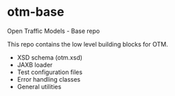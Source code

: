 # otm-base
Open Traffic Models - Base repo

This repo contains the low level building blocks for OTM.
+ XSD schema (otm.xsd)
+ JAXB loader
+ Test configuration files
+ Error handling classes
+ General utilities
